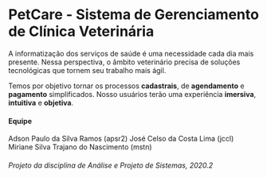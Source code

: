 # PetCare - Sistema de Gerenciamento de Clínica Veterinária

 
A informatização dos serviços de saúde é uma necessidade cada dia mais presente. Nessa perspectiva, o âmbito veterinário precisa de soluções tecnológicas que tornem seu trabalho mais ágil.

Temos por objetivo tornar os processos **cadastrais**, de **agendamento** e **pagamento** simplificados. Nosso usuários terão uma experiência **imersiva**, **intuitiva** e **objetiva**.  

#### Equipe
Adson Paulo da Silva Ramos (apsr2)
José Celso da Costa Lima (jccl)
Miriane Silva Trajano do Nascimento (mstn)

###### Projeto da disciplina de Análise e Projeto de Sistemas, 2020.2
